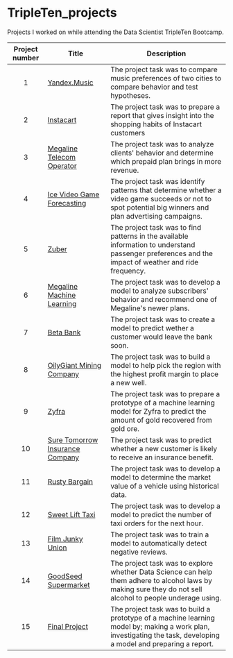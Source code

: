 # TripleTen_projects
Projects I worked on while attending the Data Scientist TripleTen Bootcamp.


| Project number | Title | Description |
| :-----------: | ----------- |----------- |
| 1 | [Yandex.Music](https://github.com/chandra-fase/TripleTen_projects/tree/main/01-Python_project) | The project task was to compare music preferences of two cities to compare behavior and test hypotheses. |
| 2 | [Instacart](https://github.com/chandra-fase/TripleTen_projects/tree/main/02-EDA_project) | The project task was to prepare a report that gives insight into the shopping habits of Instacart customers |
| 3 | [Megaline Telecom Operator](https://github.com/chandra-fase/TripleTen_projects/tree/main/03-SDA_project) | The project task was to analyze clients' behavior and determine which prepaid plan brings in more revenue. |
| 4 | [Ice Video Game Forecasting](https://github.com/chandra-fase/TripleTen_projects/tree/main/05-Integrated%20Project%201_project) | The project task was identify patterns that determine whether a video game succeeds or not to spot potential big winners and plan advertising campaigns. |
| 5 | [Zuber](https://github.com/chandra-fase/TripleTen_projects/tree/main/06-SQL_project) | The project task was to find patterns in the available information to understand passenger preferences and the impact of weather and ride frequency. |
| 6 | [Megaline Machine Learning](https://github.com/chandra-fase/TripleTen_projects/tree/main/07-ML_project) | The project task was to develop a model to analyze subscribers' behavior and recommend one of Megaline's newer plans. |
| 7 | [Beta Bank](https://github.com/chandra-fase/TripleTen_projects/tree/main/08-Supervised%20Learning_project) | The project task was to create a model to predict wether a customer would leave the bank soon. |
| 8 | [OilyGiant Mining Company](https://github.com/chandra-fase/TripleTen_projects/tree/main/09-ML%20in%20Business_project) | The project task was to build a model to help pick the region with the highest profit margin to place a new well. |
| 9 | [Zyfra](https://github.com/chandra-fase/TripleTen_projects/tree/main/10-Integrated%20Project%202_project) | The project task was to prepare a prototype of a machine learning model for Zyfra to predict the amount of gold recovered from gold ore. |
| 10 | [Sure Tomorrow Insurance Company](https://github.com/chandra-fase/TripleTen_projects/tree/main/11-Linear%20Algebra_project) | The project task was to predict whether a new customer is likely to receive an insurance benefit. |
| 11 | [Rusty Bargain](https://github.com/chandra-fase/TripleTen_projects/tree/main/12-Numerical%20Methods_project) | The project task was to develop a model to determine the market value of a vehicle using historical data. |
| 12 | [Sweet Lift Taxi](https://github.com/chandra-fase/TripleTen_projects/tree/main/13-Time%20Series_project) | The project task was to develop a model to predict the number of taxi orders for the next hour. |
| 13 | [Film Junky Union](https://github.com/chandra-fase/TripleTen_projects/tree/main/14-ML%20for%20Texts_project) | The project task was to train a model to automatically detect negative reviews. |
| 14 | [GoodSeed Supermarket](https://github.com/chandra-fase/TripleTen_projects/tree/main/15-Computer%20Vision_project) | The project task was to explore whether Data Science can help them adhere to alcohol laws by making sure they do not sell alcohol to people underage using. |
| 15 | [Final Project](https://github.com/chandra-fase/TripleTen_projects/tree/main/16-Final%20Project_project) | The project task was to build a prototype of a machine learning model by; making a work plan, investigating the task, developing a model and preparing a report. |
